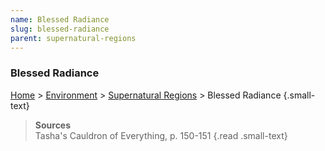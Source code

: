 ```yaml
---
name: Blessed Radiance
slug: blessed-radiance
parent: supernatural-regions
---
```

### Blessed Radiance
[Home](dm-operations-center) > [Environment](environment-menu) > [Supernatural Regions](supernatural-regions) > Blessed Radiance {.small-text}

> **Sources** <br/>
> Tasha's Cauldron of Everything, p. 150-151
{.read .small-text}
